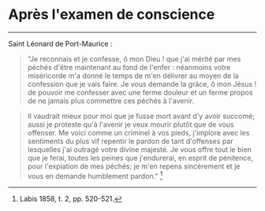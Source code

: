# Après l'examen de conscience

***

Saint Léonard de Port-Maurice : 

> "Je reconnais et je confesse, ô mon Dieu ! que j'ai mérité par mes péchés d'être maintenant au fond de l'enfer : néanmoins votre miséricorde m'a donné le temps de m'en délivrer au moyen de la confession que je vais faire. Je vous demande la grâce, ô mon Jésus ! de pouvoir me confesser avec une ferme douleur et un ferme propos de ne jamais plus commettre ces péchés à l'avenir.

> Il vaudrait mieux pour moi que je fusse mort avant d'y avoir succomé; aussi je proteste qu'à l'avenir je veux mourir plutôt que de vous offenser. Me voici comme un criminel à vos pieds, j'implore avec les sentiments du plus vif repentir le pardon de tant d'offenses par lesquelles j'ai outragé votre divine majesté. Je vous offre tout le bien que je ferai, toutes les peines que j'endurerai, en esprit de pénitence, pour l'expiation de mes péchés; je m'en repens sincèrement et je vous en demande humblement pardon." [^1]

[^1]: Labis 1858, t. 2, pp. 520-521.
